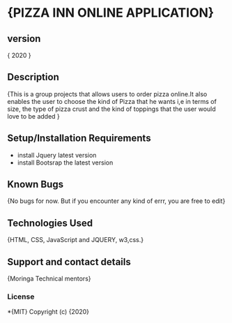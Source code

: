 # {PIZZA INN ONLINE APPLICATION}
## version
{
    2020
}
## Description
{This is a group projects that allows users to order pizza online.It also enables the user to choose the kind of Pizza that he wants i,e in terms of size, the type of pizza crust and the kind of toppings that the user would love to be added }
## Setup/Installation Requirements
*  install Jquery latest version
* install Bootsrap the latest version

## Known Bugs
{No bugs for now. But if you encounter any kind of errr, you are free to edit}
## Technologies Used
{HTML, CSS, JavaScript and JQUERY, w3,css.}
## Support and contact details
{Moringa Technical mentors}
### License
*{MIT}
Copyright (c) {2020} 
